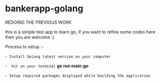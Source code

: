# bankerapp-golang
REDOING THE PREVIOUS WORK

this is a simple test app to learn go, if you want to refine some codes here then you are welcome :) 

Process to setup :- 

-``  Install Golang latest version on your computer ``

-``  hit on your terminal`` ****go run main.go****

-``  Setup required packages displayed while building the application ``
